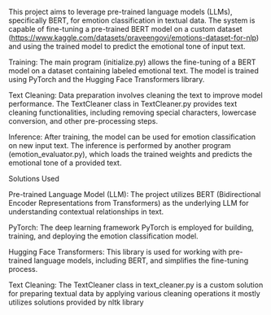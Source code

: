 This project aims to leverage pre-trained language models (LLMs), specifically BERT, for emotion classification in textual data. The system is capable of fine-tuning a pre-trained BERT model on a custom dataset (https://www.kaggle.com/datasets/praveengovi/emotions-dataset-for-nlp) and using the trained model to predict the emotional tone of input text.

Training: The main program (initialize.py) allows the fine-tuning of a BERT model on a dataset containing labeled emotional text. The model is trained using PyTorch and the Hugging Face Transformers library.

Text Cleaning: Data preparation involves cleaning the text to improve model performance. The TextCleaner class in TextCleaner.py provides text cleaning functionalities, including removing special characters, lowercase conversion, and other pre-processing steps.

Inference: After training, the model can be used for emotion classification on new input text. The inference is performed by another program (emotion_evaluator.py), which loads the trained weights and predicts the emotional tone of a provided text.

Solutions Used

Pre-trained Language Model (LLM): The project utilizes BERT (Bidirectional Encoder Representations from Transformers) as the underlying LLM for understanding contextual relationships in text.

PyTorch: The deep learning framework PyTorch is employed for building, training, and deploying the emotion classification model.

Hugging Face Transformers: This library is used for working with pre-trained language models, including BERT, and simplifies the fine-tuning process.

Text Cleaning: The TextCleaner class in text_cleaner.py is a custom solution for preparing textual data by applying various cleaning operations it mostly utilizes solutions provided by nltk library
